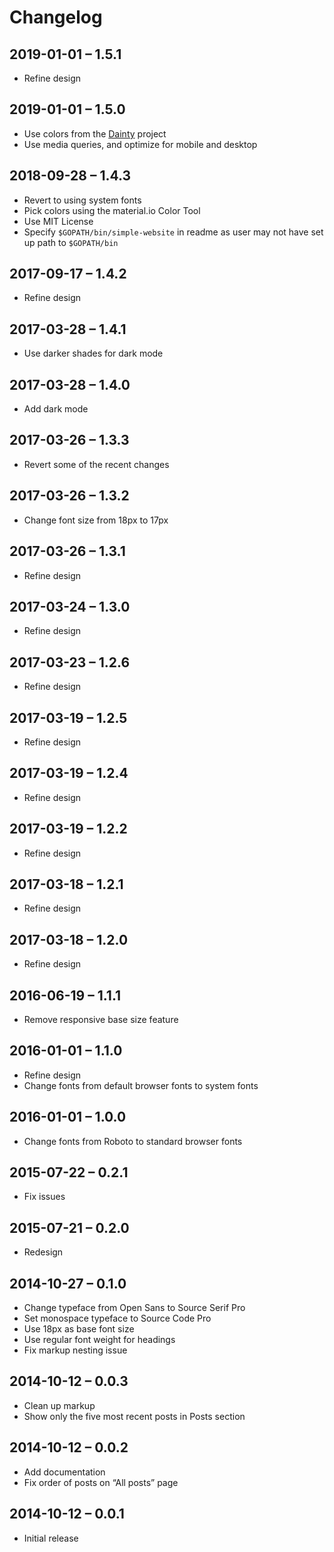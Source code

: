 # Changelog

## 2019-01-01 – 1.5.1

- Refine design

## 2019-01-01 – 1.5.0

- Use colors from the [Dainty](https://dainty.site) project
- Use media queries, and optimize for mobile and desktop

## 2018-09-28 – 1.4.3

- Revert to using system fonts
- Pick colors using the material.io Color Tool
- Use MIT License
- Specify `$GOPATH/bin/simple-website` in readme as user may not have set up path to `$GOPATH/bin`

## 2017-09-17 – 1.4.2

- Refine design

## 2017-03-28 – 1.4.1

- Use darker shades for dark mode

## 2017-03-28 – 1.4.0

- Add dark mode

## 2017-03-26 – 1.3.3

- Revert some of the recent changes

## 2017-03-26 – 1.3.2

- Change font size from 18px to 17px

## 2017-03-26 – 1.3.1

- Refine design

## 2017-03-24 – 1.3.0

- Refine design

## 2017-03-23 – 1.2.6

- Refine design

## 2017-03-19 – 1.2.5

- Refine design

## 2017-03-19 – 1.2.4

- Refine design

## 2017-03-19 – 1.2.2

- Refine design

## 2017-03-18 – 1.2.1

- Refine design

## 2017-03-18 – 1.2.0

- Refine design

## 2016-06-19 – 1.1.1

- Remove responsive base size feature

## 2016-01-01 – 1.1.0

- Refine design
- Change fonts from default browser fonts to system fonts

## 2016-01-01 – 1.0.0

- Change fonts from Roboto to standard browser fonts

## 2015-07-22 – 0.2.1

- Fix issues

## 2015-07-21 – 0.2.0

- Redesign

## 2014-10-27 – 0.1.0

- Change typeface from Open Sans to Source Serif Pro
- Set monospace typeface to Source Code Pro
- Use 18px as base font size
- Use regular font weight for headings
- Fix markup nesting issue

## 2014-10-12 – 0.0.3

- Clean up markup
- Show only the five most recent posts in Posts section

## 2014-10-12 – 0.0.2

- Add documentation
- Fix order of posts on “All posts” page

## 2014-10-12 – 0.0.1

- Initial release
